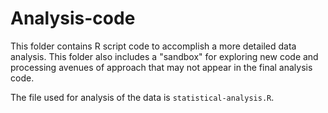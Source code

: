 # Analysis-code

This folder contains  R script code to accomplish a more detailed data analysis.  This folder also includes a "sandbox" for exploring new code and processing avenues of approach that may not appear in the final analysis code. 

The file used for analysis of the data is `statistical-analysis.R`.  
